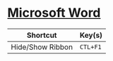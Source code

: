 # [Microsoft Word](http://www.shortcutworld.com/en/win/Word_2010.html)

Shortcut | Key(s)
--- | ---
Hide/Show Ribbon | `CTL+F1`

